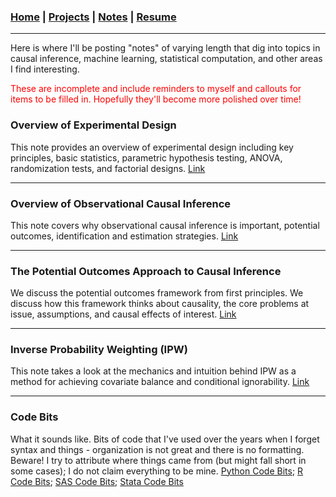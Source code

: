 ### [Home](README.md) | [Projects](Projects.md) | [Notes](Notes.md) | [Resume](docs/Adam_R_Rohde_Resume.pdf)


---

Here is where I'll be posting "notes" of varying length that dig into topics in causal inference, machine learning, statistical computation, and other areas I find interesting.

<span style="color: red;"> These are incomplete and include reminders to myself and callouts for items to be filled in. Hopefully they'll become more polished over time!   </span>




### Overview of Experimental Design
This note provides an overview of experimental design including key principles, basic statistics, parametric hypothesis testing, ANOVA, randomization tests, and factorial designs.  [Link](Notes/Experimental-Design.html) 

--- 

### Overview of Observational Causal Inference
This note covers why observational causal inference is important, potential outcomes, identification and estimation strategies.  [Link](Notes/Causal-Inference.html) 

--- 

### The Potential Outcomes Approach to Causal Inference
We discuss the potential outcomes framework from first principles. We discuss how this framework thinks about causality, the core problems at issue, assumptions, and causal effects of interest.  [Link](Notes/Potential-Outcomes-Framework--2021-10-13-.html) 

---


### Inverse Probability Weighting (IPW)
This note takes a look at the mechanics and intuition behind IPW as a method for achieving covariate balance and conditional ignorability. [Link](Notes/IPW--2021-10-13-.html) 


---


### Code Bits
What it sounds like. Bits of code that I've used over the years when I forget syntax and things - organization is not great and there is no formatting. Beware! I try to attribute where things came from (but might fall short in some cases); I do not claim everything to be mine. [Python Code Bits](Notes/Python-Code-Bits.html); [R Code Bits](Notes/R-Code-Bits.html); [SAS Code Bits](Notes/SAS-Code-Bits.html); [Stata Code Bits](Notes/Stata-Code-Bits.html) 


